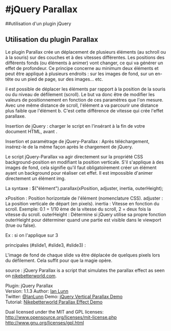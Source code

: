 #jQuery Parallax
===============
##utilisation d'un plugin jQuery 
## Utilisation du plugin Parallax

Le plugin Parallax crée un déplacement de plusieurs éléments (au schroll ou à la souris) sur des couches et à des vitesses différentes. 
Les positions des différents fonds (ou éléments à animer) vont changer, ce qui va générer un effet de profondeur. 
Ce principe concerne au minimum deux éléments et peut être appliqué à plusieurs endroits : sur les images de fond, sur un en-tête ou un pied de page, sur des images... etc.

il est possible de déplacer les éléments par rapport à la position de la souris ou du niveau de défilement (scroll). Le but va donc être de modifier les valeurs de positionnement en fonction de ces paramètres que l'on mesure.
Avec une même distance de scroll, l'élément a va parcourir une distance plus faible que l'élément b. C'est cette différence de vitesse qui crée l'effet parallaxe.

Insertion de jQuery :
 charger le script en l'insérant à la fin de votre document HTML, avant </body>.
<script type="text/javascript" src="https://ajax.googleapis.com/ajax/libs/jquery/1/jquery.min.js"></script>

Insertion et paramétrage de jQuery-Parallax :
Après téléchargement, insérez-le de la même façon après le chargement de jQuery.
<script type="text/javascript" src="script/jquery.parallax-1.1.js"></script>

Le script jQuery-Parallax va agir directement sur la propriété CSS background-position en modifiant la position verticale.
S'il s'applique à des images de fond, cela signifie qu'il faut obligatoirement créer un élément ayant un background pour réaliser cet effet. Il est impossible d'animer directement un élément img.

 La syntaxe :
$("élément").parallax(xPosition, adjuster, inertia, outerHeight);

xPosition : Position horizontale de l'élément (nomenclature CSS).
adjuster : La position verticale de départ (en pixels).
inertia : Vitesse en fonction du scroll. Exemple: 0.1 = 1/10 ème de la vitesse du scroll, 2 = deux fois la vitesse du scroll.
outerHeight : Détermine si jQuery utilise sa propre fonction outerHeight pour déterminer quand une partie est visible dans le viewport (true ou false).

 Ex : si on l'applique sur 3 <div> principales (#slide1, #slide3, #slide3) :
<script type="text/javascript">	
   $(document).ready(function(){		
   $('#slide1').parallax("center", 0, 0.1, true);
   $('#slide2').parallax("center", 900, 0.1, true);
    $('#slide3').parallax("center", 2900, 0.1, true);
   })
</script>

L'image de fond de chaque slide va être déplacée de quelques pixels lors du défilement. Cela suffit pour que la magie opère.








source :
jQuery Parallax is a script that simulates the parallax effect as seen on [nikebetterworld.com](http://www.nikebetterworld.com/).

Plugin: jQuery Parallax  
Version: 1.1.3
Author: [Ian Lunn](http://www.ianlunn.co.uk/)  
Twitter: [@IanLunn](http://www.twitter.com/IanLunn)
Demo: [jQuery Vertical Parallax Demo](http://www.ianlunn.co.uk/plugins/jquery-parallax/)  
Tutorial: [Nikebetterworld Parallax Effect Demo](http://www.ianlunn.co.uk/blog/code-tutorials/recreate-nikebetterworld-parallax/)  

Dual licensed under the MIT and GPL licenses:
http://www.opensource.org/licenses/mit-license.php
http://www.gnu.org/licenses/gpl.html

